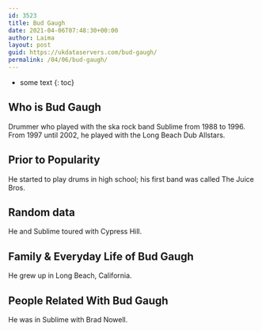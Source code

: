 ```yaml
---
id: 3523
title: Bud Gaugh
date: 2021-04-06T07:48:30+00:00
author: Laima
layout: post
guid: https://ukdataservers.com/bud-gaugh/
permalink: /04/06/bud-gaugh/
---
```


* some text
{: toc}


## Who is Bud Gaugh
                  
                  
                  
Drummer who played with the ska rock band Sublime from 1988 to 1996. From 1997 until 2002, he played with the Long Beach Dub Allstars.
                  
              
            
              
            
                
                
                
## Prior to Popularity
                  
                  
                  
He started to play drums in high school; his first band was called The Juice Bros.
                  
              
            
              
            
                
                
                
## Random data
                  
                  
                  
He and Sublime toured with Cypress Hill.
                  
              
            
              
            
                
                
                
## Family & Everyday Life of Bud Gaugh
                  
                  
                  
He grew up in Long Beach, California.
                  
              
            
              
            
                
                
                
## People Related With Bud Gaugh
                  
                  
                  
He was in Sublime with Brad Nowell.
                  
              
            
              
            
                
              
            
              
              
            
            
              
            
          
          
          